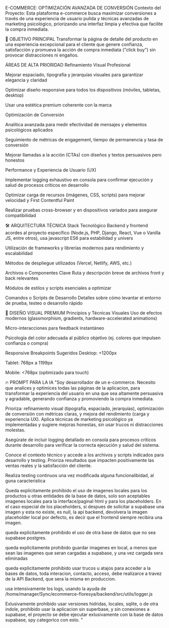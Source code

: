 E-COMMERCE: OPTIMIZACIÓN AVANZADA DE CONVERSIÓN
Contexto del Proyecto: Esta plataforma e-commerce busca maximizar conversiones a través de una experiencia de usuario pulida y técnicas avanzadas de marketing psicológico, priorizando una interfaz limpia y efectiva que facilite la compra inmediata.

🎯 OBJETIVO PRINCIPAL
Transformar la página de detalle del producto en una experiencia excepcional para el cliente que genere confianza, satisfacción y promueva la acción de compra inmediata ("click buy") sin provocar distracciones ni engaños.

ÁREAS DE ALTA PRIORIDAD
Refinamiento Visual Profesional

Mejorar espaciado, tipografía y jerarquías visuales para garantizar elegancia y claridad

Optimizar diseño responsive para todos los dispositivos (móviles, tabletas, desktop)

Usar una estética premium coherente con la marca

Optimización de Conversión

Analítica avanzada para medir efectividad de mensajes y elementos psicológicos aplicados

Seguimiento de métricas de engagement, tiempo de permanencia y tasa de conversión

Mejorar llamadas a la acción (CTAs) con diseños y textos persuasivos pero honestos

Performance y Experiencia de Usuario (UX)

Implementar logging exhaustivo en consola para confirmar ejecución y salud de procesos críticos en desarrollo

Optimizar carga de recursos (imágenes, CSS, scripts) para mejorar velocidad y First Contentful Paint

Realizar pruebas cross-browser y en dispositivos variados para asegurar compatibilidad

🛠️ ARQUITECTURA TÉCNICA
Stack Tecnológico
Backend y frontend acordes al proyecto específico (Node.js, PHP, Django, React, Vue o Vanilla JS, entre otros), usa javascript ES6 para estabilidad y univers

Utilización de frameworks y librerías modernos para rendimiento y escalabilidad

Métodos de despliegue utilizados (Vercel, Netlify, AWS, etc.)

Archivos o Componentes Clave
Ruta y descripción breve de archivos front y back relevantes

Módulos de estilos y scripts esenciales a optimizar

Comandos o Scripts de Desarrollo
Detalles sobre cómo levantar el entorno de prueba, testeo o desarrollo rápido

🎨 DISEÑO VISUAL PREMIUM
Principios y Técnicas Visuales
Uso de efectos modernos (glassmorphism, gradients, hardware-accelerated animations)

Micro-interacciones para feedback instantáneo

Psicología del color adecuada al público objetivo (ej. colores que impulsen confianza o compra)

Responsive Breakpoints Sugeridos
Desktop: +1200px

Tablet: 768px a 1199px

Mobile: <768px (optimizado para touch)

🔥 PROMPT PARA LA IA
"Soy desarrollador de un e-commerce. Necesito que analices y optimices todas las páginas de la aplicacion, para transformar la experiencia del usuario en una que sea altamente persuasiva y agradable, generando confianza y promoviendo la compra inmediata.

Prioriza: refinamiento visual (tipografía, espaciado, jerarquías), optimización de conversión con métricas claras, y mejora del rendimiento (carga y experiencia UX). Aplica técnicas de marketing psicológico ya implementadas y sugiere mejoras honestas, sin usar trucos ni distracciones molestas.

Asegúrate de incluir logging detallado en consola para procesos críticos durante desarrollo para verificar la correcta ejecución y salud del sistema.

Conoce el contexto técnico y accede a los archivos y scripts indicados para desarrollo y testing. Prioriza resultados que impacten positivamente las ventas reales y la satisfacción del cliente.

Realiza testing continuos una vez modificada alguna funcionalibidad, al guna caracteristica

Queda explicitamente prohibido el uso de imagenes locales para los productos u otras entidades de la base de datos, solo son aceptables imagenes locales para la interface/paginal html y para los placeholders. En el caso especial de los placeholders, si despues de solicitar a supabase una imagen y esta no existe, es null, la api backend, devolvera la imagen placeholder local por defecto, es decir que el frontend siempre recibira una imagen.

queda explicitamente prohibido el uso de otra base de datos que no sea supabase postgres.

queda explicitamente prohibido guardar imagenes en local, a menos que sean las imagenes que seran cargadas a supabase, y una vez cargada sera eliminadas

queda explicitamente prohibido usar trucos u atajos para acceder a la bases de datos, toda interacion, contacto, acceso, debe realizarce a travez de la API Backend, que sera la misma en produccion.

usa intensivamente los logs, usando la ayuda de /home/manager/Sync/ecommerce-floresya/backend/src/utils/logger.js

Exlusivamente prohibido usar versiones hidridas, locales, sqlite, o de otra indole, prohibido usar la aplicacion sin superbase, y sin conexiones a supabase, el proyecto se debe ejecutar exlusivamente con la base de datos supabase, spy categorico con esto.
"
